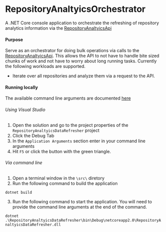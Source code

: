 # RepositoryAnaltyicsOrchestrator

A .NET Core console application to orchestrate the refreshing of repository analytics information via the [RepositoryAnaltyicsApi](https://github.com/Firenza/RepositoryAnaltyicsApi)

#### Purpose

Serve as an orchestrator for doing bulk operations via calls to the [RepositoryAnaltyicsApi](https://github.com/Firenza/RepositoryAnaltyicsApi). This allows the API to not have to handle bite sized chunks of work and not have to worry about long running tasks. Currently the following workloads are supported.

* Iterate over all repositories and analyze them via a request to the API. 

#### Running locally

The available command line arguments are documented [here](https://github.com/Firenza/RepositoryAnaltyicsDataRefresher/blob/8a2cce7c4da85958e9737dd8752a4e1df00f60b2/src/RepositoryAnaltyicsDataRefresher/Program.cs?#L19-#L42)

###### Using Visual Studio

1. Open the solution and go to the project properties of the `RepositoryAnaltyicsDataRefresher` project
2. Click the Debug Tab
3. In the `Application Arguments` section enter in your command line arguments
4. Hit `F5` or click the button with the green triangle.

###### Via command line

1. Open a terminal window in the `\src\` diretory
2. Run the following command to build the application 

`dotnet build`

3. Run the following command to start the application. You will need to provide the command line arguments at the end of the command.

`dotnet .\RepositoryAnaltyicsDataRefresher\bin\Debug\netcoreapp2.0\RepositoryAnaltyicsDataRefresher.dll`
